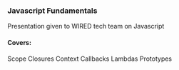 ### Javascript Fundamentals

Presentation given to WIRED tech team on Javascript

#### Covers:
Scope
Closures
Context
Callbacks
Lambdas
Prototypes
